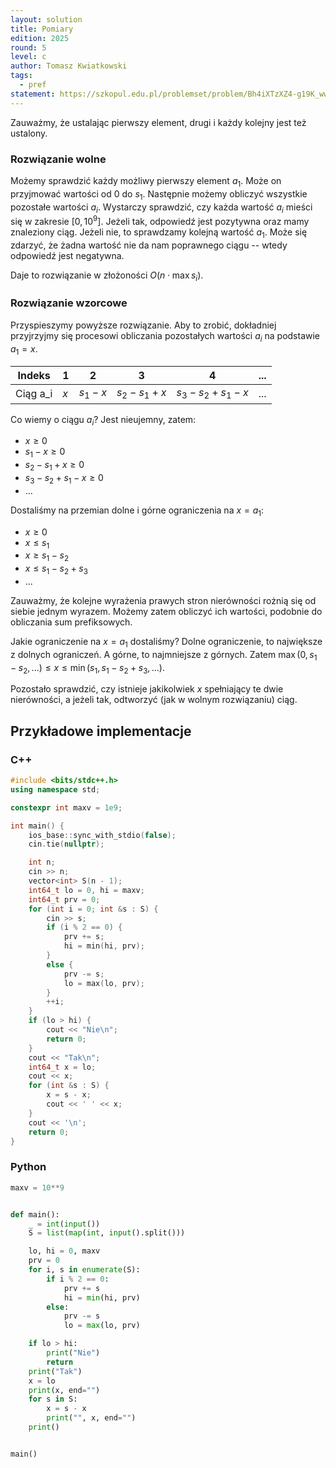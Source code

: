 ```yaml
---
layout: solution
title: Pomiary
edition: 2025
round: 5
level: c
author: Tomasz Kwiatkowski
tags:
  - pref
statement: https://szkopul.edu.pl/problemset/problem/Bh4iXTzXZ4-g19K_wwKTIq3t/site/
---
```


Zauważmy, że ustalając pierwszy element, drugi i każdy kolejny jest też ustalony.

### Rozwiązanie wolne

Możemy sprawdzić każdy możliwy pierwszy element $a_1$. Może on przyjmować wartości od $0$ do $s_1$.
Następnie możemy obliczyć wszystkie pozostałe wartości $a_i$. Wystarczy sprawdzić, czy każda wartość $a_i$ mieści się w zakresie $[0, 10^9]$. Jeżeli tak, odpowiedź jest pozytywna oraz mamy znaleziony ciąg. Jeżeli nie, to sprawdzamy kolejną wartość $a_1$. Może się zdarzyć, że żadna wartość nie da nam poprawnego ciągu -- wtedy odpowiedź jest negatywna.

Daje to rozwiązanie w złożoności $O(n \cdot \max s_i)$.

### Rozwiązanie wzorcowe

Przyspieszymy powyższe rozwiązanie. Aby to zrobić, dokładniej przyjrzyjmy się procesowi obliczania pozostałych wartości $a_i$ na podstawie $a_1 = x$.

| Indeks   | 1   | 2         | 3               | 4                     | ... |
|----------|-----|-----------|-----------------|-----------------------|-----|
| Ciąg a_i | $x$ | $s_1 - x$ | $s_2 - s_1 + x$ | $s_3 - s_2 + s_1 - x$ | ... |

Co wiemy o ciągu $a_i$? Jest nieujemny, zatem:

- $x \geq 0$
- $s_1 - x \geq 0$
- $s_2 - s_1 + x \geq 0$
- $s_3 - s_2 + s_1 - x \geq 0$
- ...

Dostaliśmy na przemian dolne i górne ograniczenia na $x = a_1$:

- $x \geq 0$
- $x \leq s_1$
- $x \geq s_1 - s_2$
- $x \leq s_1 - s_2 + s_3$
- ...

Zauważmy, że kolejne wyrażenia prawych stron nierówności rożnią się od siebie jednym wyrazem. Możemy zatem obliczyć ich wartości, podobnie do obliczania sum prefiksowych.

Jakie ograniczenie na $x = a_1$ dostaliśmy? Dolne ograniczenie, to największe z dolnych ograniczeń. A górne, to najmniejsze z górnych. Zatem $\max(0, s_1 - s_2, ...) \leq x \leq \min(s_1, s_1 - s_2 + s_3, ...)$.

Pozostało sprawdzić, czy istnieje jakikolwiek $x$ spełniający te dwie nierówności, a jeżeli tak, odtworzyć (jak w wolnym rozwiązaniu) ciąg.

## Przykładowe implementacje

### C++

```cpp
#include <bits/stdc++.h>
using namespace std;

constexpr int maxv = 1e9;

int main() {
    ios_base::sync_with_stdio(false);
    cin.tie(nullptr);

    int n;
    cin >> n;
    vector<int> S(n - 1);
    int64_t lo = 0, hi = maxv;
    int64_t prv = 0;
    for (int i = 0; int &s : S) {
        cin >> s;
        if (i % 2 == 0) {
            prv += s;
            hi = min(hi, prv);
        }
        else {
            prv -= s;
            lo = max(lo, prv);
        }
        ++i;
    }
    if (lo > hi) {
        cout << "Nie\n";
        return 0;
    }
    cout << "Tak\n";
    int64_t x = lo;
    cout << x;
    for (int &s : S) {
        x = s - x;
        cout << ' ' << x;
    }
    cout << '\n';
    return 0;
}
```

### Python

```py
maxv = 10**9


def main():
    _ = int(input())
    S = list(map(int, input().split()))

    lo, hi = 0, maxv
    prv = 0
    for i, s in enumerate(S):
        if i % 2 == 0:
            prv += s
            hi = min(hi, prv)
        else:
            prv -= s
            lo = max(lo, prv)

    if lo > hi:
        print("Nie")
        return
    print("Tak")
    x = lo
    print(x, end="")
    for s in S:
        x = s - x
        print("", x, end="")
    print()


main()
```
